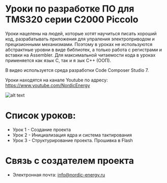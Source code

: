 ﻿# Уроки по разработке ПО для TMS320 серии C2000 Piccolo
Уроки нацелены на людей, которые хотят научиться писать хороший код, разрабатывать приложения для упраления электроприводом и прецизионными механизмами. 
Поэтому в уроках не используются абстрактные уровни в виде библиотек, а только работа с регистрами и вставки на Assembler.
Для максимальной читаемости кода в уроках применяется как язык С, так и я зык С++ (ООП). 

В видео используется среда разработки Code Composer Studio 7.

Уроки находятся на канале Youtube по адресу: https://www.youtube.com/NordicEnergy

![alt text](https://github.com/Nordic-Energy/TMS320-Lesson/blob/master/Docs/mainLogo.png)

# Список уроков:
* Урок 1 - Создание проекта
* Урок 2 - Инициализация ядра и система тактирования
* Урок 3 - Структурирование проекта. Прошивка в Flash

# Связь с создателем проекта
* Электронная почта: info@nordic-energy.ru



